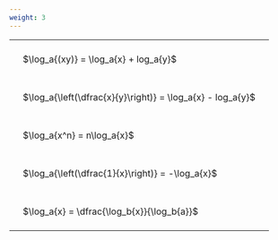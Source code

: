 ```yaml
---
weight: 3
---
```


<style type="text/css">
#T_53a32 th.col_heading {
  text-align: left;
  font-size: 1em;
}
#T_53a32 td {
  text-align: left;
  font-size: 1em;
  padding: 1.5em;
}
</style>
<table id="T_53a32">
  <thead>
  </thead>
  <tbody>
    <tr>
      <td id="T_53a32_row0_col0" class="data row0 col0" >$\log_a{(xy)} = \log_a{x} + log_a{y}$</td>
    </tr>
    <tr>
      <td id="T_53a32_row1_col0" class="data row1 col0" >$\log_a{\left(\dfrac{x}{y}\right)} = \log_a{x} - log_a{y}$</td>
    </tr>
    <tr>
      <td id="T_53a32_row2_col0" class="data row2 col0" >$\log_a{x^n} = n\log_a{x}$</td>
    </tr>
    <tr>
      <td id="T_53a32_row3_col0" class="data row3 col0" >$\log_a{\left(\dfrac{1}{x}\right)} = -\log_a{x}$</td>
    </tr>
    <tr>
      <td id="T_53a32_row4_col0" class="data row4 col0" >$\log_a{x} = \dfrac{\log_b{x}}{\log_b{a}}$</td>
    </tr>
  </tbody>
</table>

